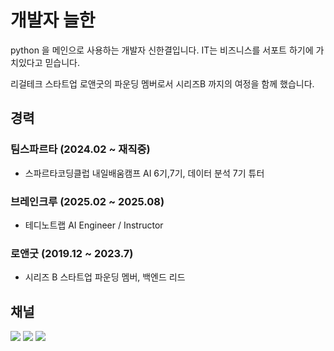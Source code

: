 # 개발자 늘한

python 을 메인으로 사용하는 개발자 신한결입니다.
IT는 비즈니스를 서포트 하기에 가치있다고 믿습니다.

리걸테크 스타트업 로앤굿의 파운딩 멤버로서 시리즈B 까지의 여정을 함께 했습니다.


## 경력

### 팀스파르타 (2024.02 ~ 재직중)
-   스파르타코딩클럽 내일배움캠프 AI 6기,7기, 데이터 분석 7기 튜터

### 브레인크루 (2025.02 ~ 2025.08)
-   테디노트랩 AI Engineer / Instructor

### 로앤굿 (2019.12 ~ 2023.7)
-   시리즈 B 스타트업 파운딩 멤버, 백엔드 리드

## 채널

[![](https://img.shields.io/static/v1?label=&message=Blog&color=00FFFF)](https://blog.neulhan.com)
[![](https://img.shields.io/static/v1?label=&message=Github&color=181717&logo=Github)](https://github.com/Neulhan/)
[![](https://img.shields.io/static/v1?label=&message=YouTube&color=FF0000&logo=YouTube)](https://www.youtube.com/channel/UCdrsvg9_y6njpdQZsSP-Tbw)
